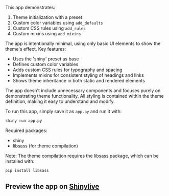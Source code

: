This app demonstrates:

1. Theme initialization with a preset
2. Custom color variables using `add_defaults`
3. Custom CSS rules using `add_rules`
4. Custom mixins using `add_mixins`

The app is intentionally minimal, using only basic UI elements to show the theme's effect. Key features:

- Uses the 'shiny' preset as base
- Defines custom color variables
- Adds custom CSS rules for typography and spacing
- Implements mixins for consistent styling of headings and links
- Shows theme inheritance in both static and rendered elements

The app doesn't include unnecessary components and focuses purely on demonstrating theme functionality. All styling is contained within the theme definition, making it easy to understand and modify.

To run this app, simply save it as `app.py` and run it with:
```bash
shiny run app.py
```

Required packages:
- shiny
- libsass (for theme compilation)

Note: The theme compilation requires the libsass package, which can be installed with:
```bash
pip install libsass
```
## Preview the app on [Shinylive](https://shinylive.io/py/app/#h=0&code=NobwRAdghgtgpmAXAAjFADugdOgnmAGlQGMB7CAFzkqVQDMAnUmZAZwAsBLCXZTmdKQYVkDOFGIVOANzgAdCI2ZsuPLHAAe6Ma1Z8BQkd3QBXCkROciYiABM4DBQoDEyAMLk6nAOYmxydChvOGRSdClyPQB3Tgp2ZChkYhNWCmU4uHgFSxwguAB9MIpWAAoFZArkKQoAGzgAXjkwABV2TJCAEUzSJoJyyq8amqgAIzr65oYTOD6ISqq2+Hqc1vaSgEp+iqwoW1t8+zooExrisrn5gfIKfKOYThrcRrAAcgBBBk4oGpeiVigIKwALSsBycOi9LaXbT8KAMJ5NZwABiRAHYRnQIYQofNQWQ7HCEWBnAA2YiogCsqNskIulzYJmIxDgumezgATAAOKCogAsFNp9Iq3DopDZAEZUVB2SNOYKhVE4RBuN42ZjiOK0fL6bYAcEGGzbMQAMwU-lNKGbOnIHZ7fJTOqlHGVC1gC3W+YjUi2XggZDO+k1bhwIFtHzsCgocVYEkAbgDyAAvgn2OKiOx2enjcg-Qn5mQakIUNI4SUgUCRsCYTBCet4x6hTWGN5uBXSBQ0jAo2IYPWhUmE1hkqlmECqBoRCA85UC0XkCWGGWK8CRaQ69OKqLKEConBw5HkF6arY+-3KoE9iru5lT2fD0J7AwgQxdpwUiheegNLezyMJABrbwmBMOwgVnBgUGbP8SgXJdKyBVdn28EZ1iIJEsHFdcGwqZNsJtDJ4FsIEgwgf8cw3JJSELCD51Lct4OrWsf37ccKCBewyBfCIIBQCByDgZihQvWwr2QdCKR7ZBxR7QT6S9BhHyjL82CozhbFoxd6KrT4m1wLC7wqeTH2fV932QT9vwokTWHQYZcBQbgSJDMZSGIf9ZMuJsWx4qTJKRDzcP7LACLgIiSP-RB2FIWQGHIvDPQAoDSBAojwOLOjlyBRj4X0gy0uQKIuCoDz5goF9AViThyBQb4ajErBjT0cRQQChNXXdeYrStBQYjiZAcjs5KblYNS4D-Rd1kQKFeviHIRvscaNimvCcnYY0yjAABlUbxvca4mBqVgmitfscmMMx8lYjboCyQh-TAABRSgHGQXBktim75DupoAFVQUcMATqFM6IFMYag0fDaRoALy+ogmmaTQRBhuGpMzZBjXR8USSB+kQbB-JQTqSRzgM+7wO1M8mk2uBiZEcCFnaSn+yneKhSabLcCaFAmgABR0wlmYMppWEZZldG5+7NrFlkjuxNn6SaRUGGVCBvElpoAHUlRVIW7yaXU1YcDWwA6PVjbdBWBzw7rrRm-rOCHOFbCWhNVvFDbVngZAuhgSIyqgbjjrdx30E9rg9FY5B7D9wEA6oSO2kPKBQTYChcBI7wsF6JJhl0fJnmHTsxyR4OVsdqANoACWil7a9i720jYOAQhCyjqLl9MxDoNkc+IPPWALpoQrC7h-zL07HfYCanDwgABGxHywSwE0OaPcBuzhiHyfEqEoV2rbECg-DmHIROkUmyYGJoq9pwsiBAc6KCwT6NkTABCPWz1SDOGixfLYJaSBI-UGZghxUSEG-OsyAtxsRRigEBYMsAozfl+eMlsya23tjkYgzsD7zFWuyDabxLzcW+MgL2IQHoaFgLZFkE8XR21iLNR2g0LoFhMDACA+QogvjDpNBM2DHYlhqNMfIXoNAlA4KQKIuDQTLEdlXZoABZAAMiUF4AAeTgucU6sGeEcEEql1KGMCHUDsX006-wMdcEEnBYYoHZDJJoAA+TRAB6TgLiXioUZksDmAt4THWWmTBGiwQgeA7h1YWYA3ApE7PY0YdQAjfDgBY6J+swB-RVMgAAQqQdsqQ+EaS+GMehGDhZ4SEVgERYiJFSKirIlODQchKLURo7RujWRNEMawYxMCoBAlgU0Kx4wem2PgcgJxN5XEeK8T4ogIVniiyZLLYJFEEa4EEEBDA7AuYVMyXEkcLBYF6AAGRsHseUjZsTIicFSNQZG6dM7uhcMgEh6kABi1x3m7j6d7UUsUt6RGyFPcQ+xd6PMvhUHIFAgisCwOFaFlwxA1GWc8lkbQ0lf2nnAHuTQIwUHQKwRA7j3HEFsBAAAVgi-uyVbB0GGGIcBMB3FQCpVADQ7igyVncbAoEUA-nMDgO4kkWB0JInJboNlQwsD3AgEOCWBzkBdTAImAAukAA)
